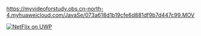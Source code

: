 https://myvideoforstudy.obs.cn-north-4.myhuaweicloud.com/JavaSe/073a618d1b19cfe6d881df9b7d447c99.MOV

[![NetFlix on UWP](https://res.cloudinary.com/marcomontalbano/image/upload/v1587315555/video_to_markdown/images/youtube--2qqYywttue4-c05b58ac6eb4c4700831b2b3070cd403.jpg)](https://youtu.be/2qqYywttue4 "NetFlix on UWP")
